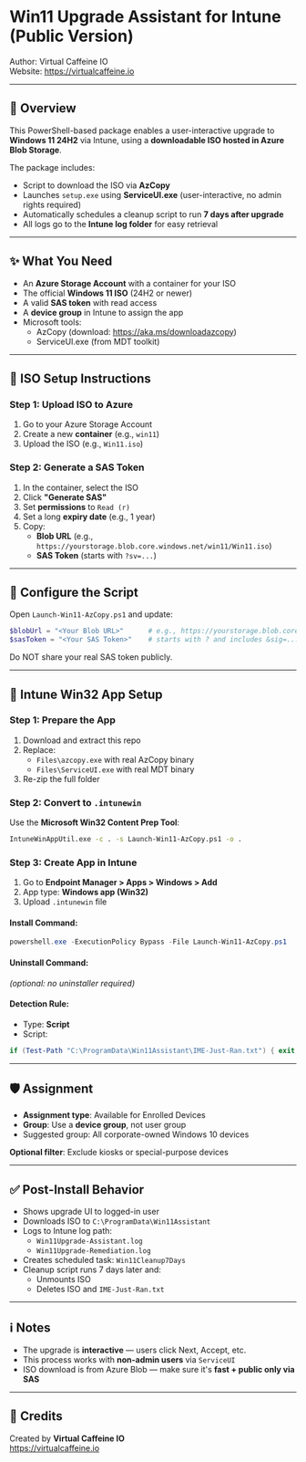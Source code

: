 # Win11 Upgrade Assistant for Intune (Public Version)

Author: Virtual Caffeine IO  
Website: https://virtualcaffeine.io

---

## 🔄 Overview
This PowerShell-based package enables a user-interactive upgrade to **Windows 11 24H2** via Intune, using a **downloadable ISO hosted in Azure Blob Storage**.

The package includes:
- Script to download the ISO via **AzCopy**
- Launches `setup.exe` using **ServiceUI.exe** (user-interactive, no admin rights required)
- Automatically schedules a cleanup script to run **7 days after upgrade**
- All logs go to the **Intune log folder** for easy retrieval

---

## ✨ What You Need

- An **Azure Storage Account** with a container for your ISO
- The official **Windows 11 ISO** (24H2 or newer)
- A valid **SAS token** with read access
- A **device group** in Intune to assign the app
- Microsoft tools:
  - AzCopy (download: https://aka.ms/downloadazcopy)
  - ServiceUI.exe (from MDT toolkit)

---

## 📂 ISO Setup Instructions

### Step 1: Upload ISO to Azure
1. Go to your Azure Storage Account
2. Create a new **container** (e.g., `win11`)
3. Upload the ISO (e.g., `Win11.iso`)

### Step 2: Generate a SAS Token
1. In the container, select the ISO
2. Click **"Generate SAS"**
3. Set **permissions** to `Read (r)`
4. Set a long **expiry date** (e.g., 1 year)
5. Copy:
   - **Blob URL** (e.g., `https://yourstorage.blob.core.windows.net/win11/Win11.iso`)
   - **SAS Token** (starts with `?sv=...`)

---

## 📝 Configure the Script
Open `Launch-Win11-AzCopy.ps1` and update:

```powershell
$blobUrl = "<Your Blob URL>"      # e.g., https://yourstorage.blob.core.windows.net/win11/Win11.iso
$sasToken = "<Your SAS Token>"    # starts with ? and includes &sig=...
```

Do NOT share your real SAS token publicly.

---

## 📄 Intune Win32 App Setup

### Step 1: Prepare the App
1. Download and extract this repo
2. Replace:
   - `Files\azcopy.exe` with real AzCopy binary
   - `Files\ServiceUI.exe` with real MDT binary
3. Re-zip the full folder

### Step 2: Convert to `.intunewin`
Use the **Microsoft Win32 Content Prep Tool**:
```bash
IntuneWinAppUtil.exe -c . -s Launch-Win11-AzCopy.ps1 -o .
```

### Step 3: Create App in Intune
1. Go to **Endpoint Manager > Apps > Windows > Add**
2. App type: **Windows app (Win32)**
3. Upload `.intunewin` file

#### Install Command:
```powershell
powershell.exe -ExecutionPolicy Bypass -File Launch-Win11-AzCopy.ps1
```

#### Uninstall Command:
_(optional: no uninstaller required)_

#### Detection Rule:
- Type: **Script**
- Script:
```powershell
if (Test-Path "C:\ProgramData\Win11Assistant\IME-Just-Ran.txt") { exit 0 } else { exit 1 }
```

---

## 🛡 Assignment
- **Assignment type**: Available for Enrolled Devices
- **Group**: Use a **device group**, not user group
- Suggested group: All corporate-owned Windows 10 devices

**Optional filter**: Exclude kiosks or special-purpose devices

---

## ✅ Post-Install Behavior
- Shows upgrade UI to logged-in user
- Downloads ISO to `C:\ProgramData\Win11Assistant`
- Logs to Intune log path:
  - `Win11Upgrade-Assistant.log`
  - `Win11Upgrade-Remediation.log`
- Creates scheduled task: `Win11Cleanup7Days`
- Cleanup script runs 7 days later and:
  - Unmounts ISO
  - Deletes ISO and `IME-Just-Ran.txt`

---

## ℹ️ Notes
- The upgrade is **interactive** — users click Next, Accept, etc.
- This process works with **non-admin users** via `ServiceUI`
- ISO download is from Azure Blob — make sure it's **fast + public only via SAS**

---

## 🚀 Credits
Created by **Virtual Caffeine IO**  
https://virtualcaffeine.io
